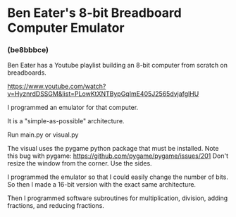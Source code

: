 # Ben Eater's 8-bit Breadboard Computer Emulator
### (be8bbbce)

Ben Eater has a Youtube playlist building an 8-bit computer from scratch on breadboards.

https://www.youtube.com/watch?v=HyznrdDSSGM&list=PLowKtXNTBypGqImE405J2565dvjafglHU

I programmed an emulator for that computer.

It is a "simple-as-possible" architecture.

Run main.py or visual.py

The visual uses the pygame python package that must be installed.
Note this bug with pygame: https://github.com/pygame/pygame/issues/201
Don't resize the window from the corner. Use the sides.


I programmed the emulator so that I could easily change the number of bits.
So then I made a 16-bit version with the exact same architecture.

Then I programmed software subroutines for multiplication, division, adding fractions,
and reducing fractions.